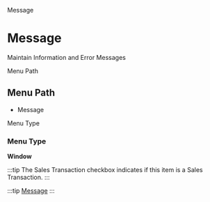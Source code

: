 
Message
# Message


Maintain Information and Error Messages

Menu Path
## Menu Path



- Message

Menu Type
### Menu Type

**Window**

:::tip
The Sales Transaction checkbox indicates if this item is a Sales Transaction.
:::

:::tip
[Message](functional-guide/window/window-message.md)
:::
